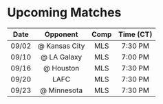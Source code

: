 # Upcoming Matches
Date|Opponent|Comp|Time (CT)
:-:|:-:|:-:|:-:
09/02|@ Kansas City|MLS|7:30 PM 
09/10|@ LA Galaxy|MLS|7:00 PM 
09/16|@ Houston|MLS|7:30 PM 
09/20|LAFC|MLS|7:30 PM 
09/23|@ Minnesota|MLS|7:30 PM 
